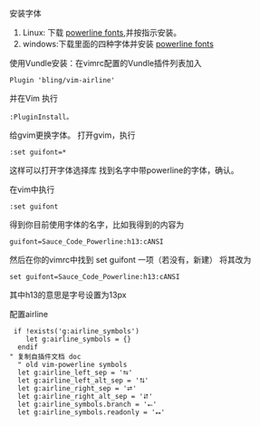 
安装字体
  1. Linux: 下载 [powerline fonts](https://github.com/powerline/fonts),并按指示安装。
  2. windows:下载里面的四种字体并安装 [powerline fonts](https://github.com/eugeii/consolas-powerline-vim)

使用Vundle安装：在vimrc配置的Vundle插件列表加入
    
    Plugin 'bling/vim-airline'
并在Vim 执行 
    
    :PluginInstall。
    
给gvim更换字体。
打开gvim，执行

    :set guifont=*
这样可以打开字体选择库
找到名字中带powerline的字体，确认。

在vim中执行

    :set guifont
得到你目前使用字体的名字，比如我得到的内容为
    
    guifont=Sauce_Code_Powerline:h13:cANSI
然后在你的vimrc中找到
set guifont 一项（若没有，新建）
将其改为

    set guifont=Sauce_Code_Powerline:h13:cANSI
 
其中h13的意思是字号设置为13px

配置airline

     if !exists('g:airline_symbols')
        let g:airline_symbols = {}
      endif
    " 复制自插件文档 doc
      " old vim-powerline symbols
      let g:airline_left_sep = '⮀'
      let g:airline_left_alt_sep = '⮁'
      let g:airline_right_sep = '⮂'
      let g:airline_right_alt_sep = '⮃'
      let g:airline_symbols.branch = '⭠'
      let g:airline_symbols.readonly = '⭤'
  
  
  
